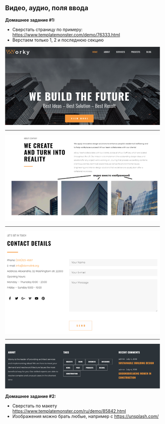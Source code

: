 
##  Видео, аудио, поля ввода

**Домашнее задание #1:**
- Сверстать страницу по примеру: https://www.templatemonster.com/demo/76333.html
- Верстаем только 1, 2 и последнюю секцию

<img src="./img/img1.png" />

---

<img src="./img/img2.png" />

---

<img src="./img/img3.png" />

---

<img src="./img/img4.png" />

**Домашнее задание #2:**
- Сверстать по макету https://www.templatemonster.com/ru/demo/85842.html
- Изображения можно брать любые, например с https://unsplash.com/
